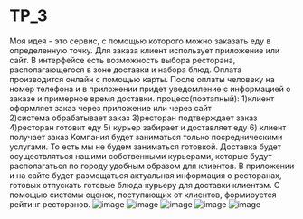 # TP_3
Моя идея - это сервис, с помощью которого можно заказать еду в определенную точку. Для заказа клиент использует приложение или сайт. В интерфейсе есть возможность выбора ресторана, располагающегося в зоне доставки и набора блюд. Оплата производится онлайн с помощью карты. После оплаты человеку на номер телефона и в приложении придет уведомление с информацией о заказе и примерное время доставки. процесс(поэтапный):
1)клиент оформляет заказ через приложение или через сайт  
2)система обрабатывает заказ 
3)ресторан подтверждает заказ 
4)ресторан готовит еду 
5)	курьер забирает и доставляет еду 
6)	клиент получает заказ 
  Компания будет заниматься только посредническими услугами. То есть мы не будем заниматься готовкой. Доставка будет осуществляться нашими собственными курьерами, которые будут располагаться по городу удобным образом для клиентов. 
В приложении и на сайте будет размещаться актуальная информация о ресторанах, готовых отпускать готовые блюда курьеру для доставки клиентам. С помощью системы оценок, поступающих от клиентов, формируется рейтинг ресторанов. 
![image](https://github.com/GilyanaBekneeva/TP_3/assets/168444648/d5857d08-7f8e-4b9a-96cb-502a32a0f133)
![image](https://github.com/GilyanaBekneeva/TP_3/assets/168444648/06741eea-c9bc-4bc6-8ff0-99b543466cd7)
![image](https://github.com/GilyanaBekneeva/TP_3/assets/168444648/2d3a88bb-40fa-4eab-bbf0-a3168e3165d6)
![image](https://github.com/GilyanaBekneeva/TP_3/assets/168444648/d34b58fd-f9b3-43b1-92b8-b5ed9f9c3474)
![image](https://github.com/GilyanaBekneeva/TP_3/assets/168444648/072ae626-8c11-46ef-8003-bb74b05f3838)
